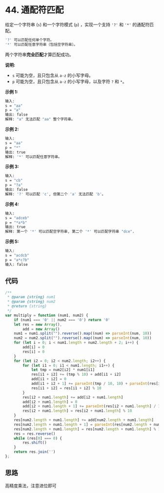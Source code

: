 # 44. 通配符匹配

给定一个字符串 (`s`) 和一个字符模式 (`p`) ，实现一个支持 `'?'` 和 `'*'` 的通配符匹配。

```bash
'?' 可以匹配任何单个字符。
'*' 可以匹配任意字符串（包括空字符串）。
```

两个字符串**完全匹配**才算匹配成功。

**说明:**

- `s` 可能为空，且只包含从 `a-z` 的小写字母。
- `p` 可能为空，且只包含从 `a-z` 的小写字母，以及字符 `?` 和 `*`。

**示例 1:**

```bash
输入:
s = "aa"
p = "a"
输出: false
解释: "a" 无法匹配 "aa" 整个字符串。
```

**示例 2:**

```bash
输入:
s = "aa"
p = "*"
输出: true
解释: '*' 可以匹配任意字符串。
```

**示例 3:**

```bash
输入:
s = "cb"
p = "?a"
输出: false
解释: '?' 可以匹配 'c', 但第二个 'a' 无法匹配 'b'。
```

**示例 4:**

```bash
输入:
s = "adceb"
p = "*a*b"
输出: true
解释: 第一个 '*' 可以匹配空字符串, 第二个 '*' 可以匹配字符串 "dce".
```

**示例 5:**

```bash
输入:
s = "acdcb"
p = "a*c?b"
输入: false
```

## 代码

```js
/**
 * @param {string} num1
 * @param {string} num2
 * @return {string}
 */
var multiply = function (num1, num2) {
    if (num1 === '0' || num2 === '0') return '0'
    let res = new Array(),
        add = new Array()
    num1 = num1.split("").reverse().map((num) => parseInt(num, 10))
    num2 = num2.split("").reverse().map((num) => parseInt(num, 10))
    for (let i = 0; i < num1.length + num2.length + 2; i++) {
        add[i] = 0
        res[i] = 0
    }
    for (let i2 = 0; i2 < num2.length; i2++) {
        for (let i1 = 0; i1 < num1.length; i1++) {
            let tmp = num2[i2] * num1[i1]
            res[i1 + i2] += (tmp % 10) + add[i1 + i2]
            add[i1 + i2] = 0
            add[i1 + i2 + 1] += parseInt(tmp / 10, 10) + parseInt(res[i1 + i2] / 10, 10)
            res[i1 + i2] = res[i1 + i2] % 10
        }
        res[i2 + num1.length] += add[i2 + num1.length]
        add[i2 + num1.length] = 0
        add[i2 + num1.length + 1] += parseInt(res[i2 + num1.length] / 10, 10)
        res[i2 + num1.length] = res[i2 + num1.length] % 10
    }
    res[num2.length + num1.length] += add[num2.length + num1.length]
    res[num2.length + num1.length + 1] = parseInt(res[num2.length + num1.length] / 10, 10)
    res[num2.length + num1.length] = res[num2.length + num1.length] % 10
    res = res.reverse()
    while (res[0] === 0) {
        res.shift()
    }
    return res.join('')
};
```

## 思路

高精度乘法，注意进位即可